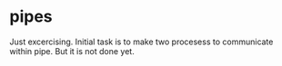 pipes
=====
Just excercising.
Initial task is to make two procesess to communicate within pipe. But it is not done yet.
